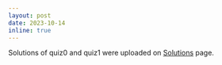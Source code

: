 ```yaml
---
layout: post
date: 2023-10-14
inline: true
---
```


Solutions of quiz0 and quiz1 were uploaded on [Solutions](/solutions/) page.